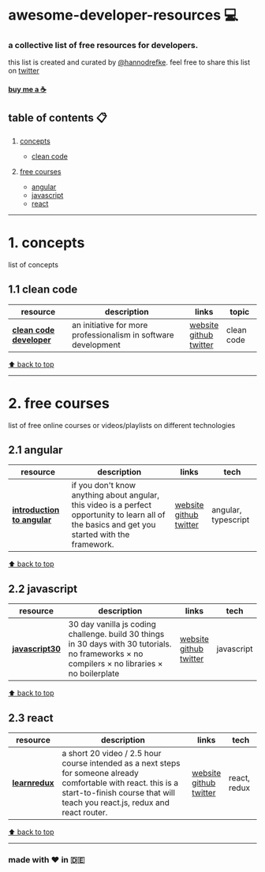 # awesome-developer-resources :computer:

### a collective list of free resources for developers.

this list is created and curated by [@hannodrefke](https://twitter.com/hannodrefke). feel free to share this list on [twitter](http://twitter.com/share?text=awesome-developer-resources%20-a%20collective%20list%20of%20free%20resources%20for%20developers&url=https%3A%2F%2Fgithub.com%2Fhannodrefke%2Fawesome-developer-resources&hashtags=resources,developer,webdev,tools)

#### [buy me a :coffee:](https://www.buymeacoff.ee/hannodrefke)


## table of contents :clipboard:

1.  [concepts](#1-concepts)
     - [clean code](#11-clean-code)

2.  [free courses](#2-free-courses)
     - [angular](#21-angular)
     - [javascript](#22-javascript)
     - [react](#23-react)

---

# 1. concepts

list of concepts

## 1.1 clean code

| resource | description | links | topic |
|----------|-------------|-------|-------|
| **[clean code developer](https://clean-code-developer.com/)** | an initiative for more professionalism in software development | [website](https://clean-code-developer.com/) <br> [github](https://github.com/ccdschool/clean-code-developer-com) <br> [twitter](https://twitter.com/ralfw) | clean code |

[⬆ back to top](#awesome-developer-resources-computer)

---

# 2. free courses

list of free online courses or videos/playlists on different technologies

## 2.1 angular

| resource | description | links | tech |
|----------|-------------|-------|------|
| **[introduction to angular](https://angulartraining.teachable.com/p/introduction-to-angular)** | if you don't know anything about angular, this video is a perfect opportunity to learn all of the basics and get you started with the framework. | [website](https://angulartraining.teachable.com/p/introduction-to-angular) <br> [github](https://github.com/alcfeoh) <br> [twitter](https://twitter.com/alainchautard) | angular, typescript |

[⬆ back to top](#awesome-developer-resources-computer)

## 2.2 javascript

| resource | description | links | tech |
|----------|-------------|-------|------|
| **[javascript30](https://javascript30.com/)** | 30 day vanilla js coding challenge. build 30 things in 30 days with 30 tutorials. no frameworks × no compilers × no libraries × no boilerplate | [website](https://javascript30.com/) <br> [github](https://github.com/wesbos/JavaScript30) <br> [twitter](https://twitter.com/wesbos) | javascript |

[⬆ back to top](#awesome-developer-resources-computer)

## 2.3 react

| resource | description | links | tech |
|----------|-------------|-------|------|
| **[learnredux](https://learnredux.com/)** | a short 20 video / 2.5 hour course intended as a next steps for someone already comfortable with react. this is a start-to-finish course that will teach you react.js, redux and react router. | [website](https://learnredux.com/) <br> [github](https://github.com/wesbos/Learn-Redux-Starter-Files) <br> [twitter](https://twitter.com/wesbos) | react, redux |

[⬆ back to top](#awesome-developer-resources-computer)

---

### made with :heart: in :de:
